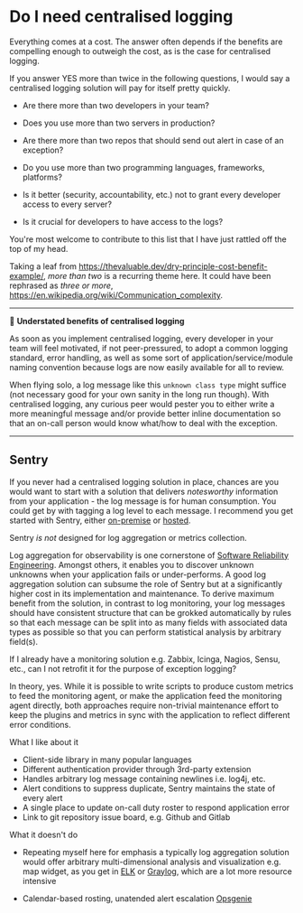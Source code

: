 # Do I need centralised logging

Everything comes at a cost. The answer often depends if the benefits are 
compelling enough to outweigh the cost, as is the case for centralised logging.

If you answer YES more than twice in the following questions, I would say
a centralised logging solution will pay for itself pretty quickly.

- Are there more than two developers in your team?

- Does you use more than two servers in production?

- Are there more than two repos that should send out alert in case of an exception?

- Do you use more than two programming languages, frameworks, platforms?

- Is it better (security, accountability, etc.) not to grant 
  every developer access to every server?

- Is it crucial for developers to have access to the logs?

You're most welcome to contribute to this list that I have just rattled off
the top of my head.

Taking a leaf from <https://thevaluable.dev/dry-principle-cost-benefit-example/>,
*more than two* is a recurring theme here. It could have been rephrased as
*three or more*, <https://en.wikipedia.org/wiki/Communication_complexity>.

---
:gift: **Understated benefits of centralised logging**

As soon as you implement centralised logging, every developer in your team 
will feel motivated, if not peer-pressured, to adopt a common logging standard,
error handling, as well as some sort of application/service/module naming convention
because logs are now easily available for all to review.

When flying solo, a log message like this `unknown class type` might suffice
(not necessary good for your own sanity in the long run though). With centralised logging,
any curious peer would pester you to either write a more meaningful message and/or 
provide better inline documentation so that an on-call person would know what/how
to deal with the exception.

---

## Sentry

If you never had a centralised logging solution in place, chances are you would want
to start with a solution that delivers *notesworthy* information from your application - the log
message is for human consumption. You could get by with tagging a log level to each message.
I recommend you get started with Sentry, either [on-premise](https://github.com/getsentry/onpremise)
or [hosted](https://sentry.io/welcome/).

Sentry *is not* designed for log aggregation or metrics collection.

Log aggregation for observability is one cornerstone of 
[Software Reliability Engineering](https://landing.google.com/sre/books/).
Amongst others, it enables you to discover unknown unknowns when your application 
fails or under-performs. A good log aggregation solution can subsume the role of Sentry
but at a significantly higher cost in its implementation and maintenance.
To derive maximum benefit from the solution, in contrast to log monitoring,  your log messages
should have consistent structure that can be grokked automatically by rules so that each message
can be split into as many fields with associated data types as possible so that you can
perform statistical analysis by arbitrary field(s).

If I already have a monitoring solution e.g. Zabbix, Icinga, Nagios, Sensu, etc.,
can I not retrofit it for the purpose of exception logging?

In theory, yes. While it is possible to write scripts to produce custom metrics to feed the monitoring agent,
or make the application feed the monitoring agent directly, both approaches require non-trivial maintenance
effort to keep the plugins and metrics in sync with the application to reflect different error conditions.  

What I like about it

- Client-side library in many popular languages
- Different authentication provider through 3rd-party extension
- Handles arbitrary log message containing newlines i.e. log4j, etc.
- Alert conditions to suppress duplicate, Sentry maintains the state of every alert
- A single place to update on-call duty roster to respond application error
- Link to git repository issue board, e.g. Github and Gitlab

What it doesn't do

- Repeating myself here for emphasis a typically log aggregation solution would offer
  arbitrary multi-dimensional analysis and visualization e.g. map widget, as you get in 
  [ELK](https://www.elastic.co/what-is/elk-stack) or 
  [Graylog](https://www.graylog.org/), which are a lot more resource intensive
  
- Calendar-based rosting, unatended alert escalation [Opsgenie](https://www.atlassian.com/software/opsgenie)






